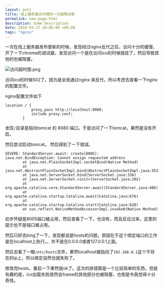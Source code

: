 ```yaml
--- 
layout: post
title: 线上服务器访问慢的一次故障诊断
permalink: new-page.html
description: Some Description
date: 2016-03-27 20:06:08 +08:00
tags: "nginx"
---
```


一次在线上服务器发布更新的时候，发现经过nginx反代之后，访问十分的缓慢，开了一下chrome的调试器，发现访问一个是在访问ico的时候就挂了，然后导致其他的也被阻塞。

![访问超时图.png](https://ooo.0o0.ooo/2016/03/27/56f7d601db8cb.png)

访问ico的时候502了。因为是全局通过nginx 来反代，所以考虑去查看一下nginx的配置文件。

nginx配置文件如下

```
location / {
            proxy_pass http://localhost:8080;
            include proxy.conf;
        }
```

发现`/`目录是指向tomcat 的 8080 端口。于是访问了一下tomcat，果然是没有开启。

然后尝试启动tomcat。
然后得到了一下错误。

```
SEVERE: StandardServer.await: create[8005]: 
java.net.BindException: Cannot assign requested address
        at java.net.PlainSocketImpl.socketBind(Native Method)
        at java.net.AbstractPlainSocketImpl.bind(AbstractPlainSocketImpl.java:353)
        at java.net.ServerSocket.bind(ServerSocket.java:336)
        at java.net.ServerSocket.<init>(ServerSocket.java:202)
        at org.apache.catalina.core.StandardServer.await(StandardServer.java:406)
        at org.apache.catalina.startup.Catalina.await(Catalina.java:676)
        at org.apache.catalina.startup.Catalina.start(Catalina.java:628)
        at sun.reflect.NativeMethodAccessorImpl.invoke0(Native Method)
```

初步怀疑是8005端口被占用，然后查看了一下，也没有，而且反应过来，这里的提示也不是端口被占用。

然后只好去bing了一下，发现都说是hosts的问题。原因在于这个绑定端口的工作是在localhost上执行。。并不是在0.0.0.0或者127.0.0.1上面。

然后去看了一眼`/etc/hosts`文件，果然localhost被指向了`192.168.0.1`这个不存在的ip上，所以绑定自然也就失败了。

修改完hosts，重启一下果然就ok了。这次的排错算是一个比较简单的东西，但是有趣的是，ico加载失败居然会frame的其他部分也被阻塞，也倒是令我觉得十分奇怪。
